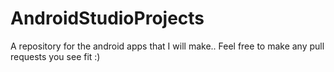 # AndroidStudioProjects
A repository for the android apps that I will make..
Feel free to make any pull requests you see fit :)
